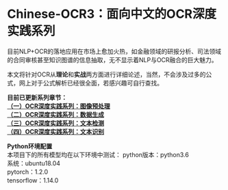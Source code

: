 # Chinese-OCR3：面向中文的OCR深度实践系列
目前NLP+OCR的落地应用在市场上愈加火热，如金融领域的研报分析、司法领域的合同审核甚至知识图谱的信息抽取，无不显示着NLP与OCR融合的巨大魅力。

本文将针对OCR从**理论**和**实战**两方面进行详细论述，当然，不会涉及过多的公式，网上对于公式解析已经很全面，若感兴趣可自行查找。

**目前已更新系列章节：<br>**
**[（一）OCR深度实践系列：图像预处理](https://github.com/Vincent131499/Chinese-OCR3/tree/master/preprocess)<br>**
**[（二）OCR深度实践系列：数据生成](https://github.com/Vincent131499/Chinese-OCR3/tree/master/data_generation)<br>**
**[（三）OCR深度实践系列：文本检测](https://github.com/Vincent131499/Chinese-OCR3/tree/master/text_detection)<br>**
**[（四）OCR深度实践系列：文本识别](https://github.com/Vincent131499/Chinese-OCR3/tree/master/text_recognize)<br>**

**Python环境配置<br>**
本项目下的所有模型均在以下环境中测试：
python版本：python3.6<br>
系统：ubuntu18.04<br>
pytorch：1.2.0<br>
tensorflow：1.14.0<br>
